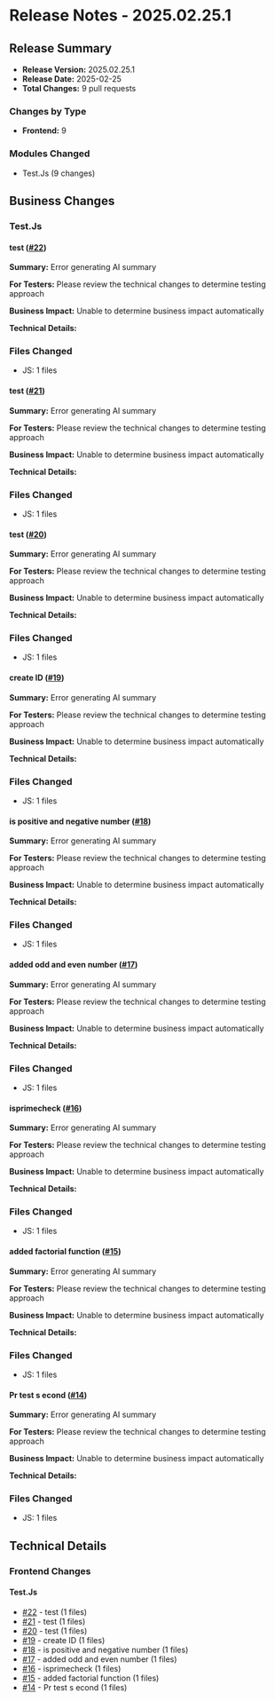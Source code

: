 # Release Notes - 2025.02.25.1

## Release Summary

- **Release Version:** 2025.02.25.1
- **Release Date:** 2025-02-25
- **Total Changes:** 9 pull requests

### Changes by Type

- **Frontend:** 9

### Modules Changed

- Test.Js (9 changes)


## Business Changes

### Test.Js

#### test ([#22](https://github.com/Aswin-Sanjith/FuturePlanet/pull/22))

**Summary:** Error generating AI summary

**For Testers:** Please review the technical changes to determine testing approach

**Business Impact:** Unable to determine business impact automatically

**Technical Details:**

### Files Changed

- JS: 1 files




#### test ([#21](https://github.com/Aswin-Sanjith/FuturePlanet/pull/21))

**Summary:** Error generating AI summary

**For Testers:** Please review the technical changes to determine testing approach

**Business Impact:** Unable to determine business impact automatically

**Technical Details:**

### Files Changed

- JS: 1 files




#### test ([#20](https://github.com/Aswin-Sanjith/FuturePlanet/pull/20))

**Summary:** Error generating AI summary

**For Testers:** Please review the technical changes to determine testing approach

**Business Impact:** Unable to determine business impact automatically

**Technical Details:**

### Files Changed

- JS: 1 files




#### create ID ([#19](https://github.com/Aswin-Sanjith/FuturePlanet/pull/19))

**Summary:** Error generating AI summary

**For Testers:** Please review the technical changes to determine testing approach

**Business Impact:** Unable to determine business impact automatically

**Technical Details:**

### Files Changed

- JS: 1 files




#### is positive and negative number ([#18](https://github.com/Aswin-Sanjith/FuturePlanet/pull/18))

**Summary:** Error generating AI summary

**For Testers:** Please review the technical changes to determine testing approach

**Business Impact:** Unable to determine business impact automatically

**Technical Details:**

### Files Changed

- JS: 1 files




#### added odd and even number ([#17](https://github.com/Aswin-Sanjith/FuturePlanet/pull/17))

**Summary:** Error generating AI summary

**For Testers:** Please review the technical changes to determine testing approach

**Business Impact:** Unable to determine business impact automatically

**Technical Details:**

### Files Changed

- JS: 1 files




#### isprimecheck ([#16](https://github.com/Aswin-Sanjith/FuturePlanet/pull/16))

**Summary:** Error generating AI summary

**For Testers:** Please review the technical changes to determine testing approach

**Business Impact:** Unable to determine business impact automatically

**Technical Details:**

### Files Changed

- JS: 1 files




#### added factorial function ([#15](https://github.com/Aswin-Sanjith/FuturePlanet/pull/15))

**Summary:** Error generating AI summary

**For Testers:** Please review the technical changes to determine testing approach

**Business Impact:** Unable to determine business impact automatically

**Technical Details:**

### Files Changed

- JS: 1 files




#### Pr test s econd ([#14](https://github.com/Aswin-Sanjith/FuturePlanet/pull/14))

**Summary:** Error generating AI summary

**For Testers:** Please review the technical changes to determine testing approach

**Business Impact:** Unable to determine business impact automatically

**Technical Details:**

### Files Changed

- JS: 1 files





## Technical Details

### Frontend Changes

#### Test.Js

- [#22](https://github.com/Aswin-Sanjith/FuturePlanet/pull/22) - test (1 files)
- [#21](https://github.com/Aswin-Sanjith/FuturePlanet/pull/21) - test (1 files)
- [#20](https://github.com/Aswin-Sanjith/FuturePlanet/pull/20) - test (1 files)
- [#19](https://github.com/Aswin-Sanjith/FuturePlanet/pull/19) - create ID (1 files)
- [#18](https://github.com/Aswin-Sanjith/FuturePlanet/pull/18) - is positive and negative number (1 files)
- [#17](https://github.com/Aswin-Sanjith/FuturePlanet/pull/17) - added odd and even number (1 files)
- [#16](https://github.com/Aswin-Sanjith/FuturePlanet/pull/16) - isprimecheck (1 files)
- [#15](https://github.com/Aswin-Sanjith/FuturePlanet/pull/15) - added factorial function (1 files)
- [#14](https://github.com/Aswin-Sanjith/FuturePlanet/pull/14) - Pr test s econd (1 files)

